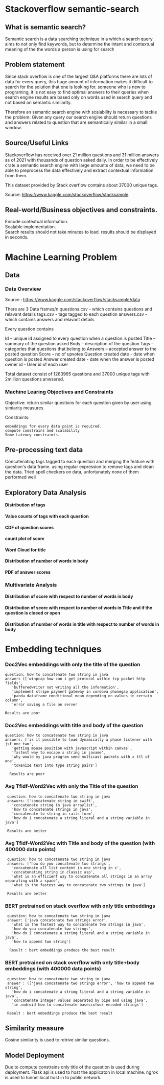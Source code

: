 # Stackoverflow semantic-search

## What is semantic search?
Semantic search is a data searching technique in a which a search query aims to not only find keywords, but to determine the intent and contextual meaning of the the words a person is using for search


## Problem statement

Since stack overflow is one of the largest Q&A platforms there are lots of data for every query, this huge amount of information makes it difficult to search for the solution that one is looking for. someone who is new to programing, it is not easy to find optimal answers to their queries when search engine results are based only on words used in search query and not based on semantic similarity.

Therefore an semantic search engine with scalability is necessary to tackle the problem. Given any query our search engine should return questions and answers related to question that are semantically similar in a small window.


## Source/Useful Links

Stackoverflow has received over 21 million questions and 31 million answers as of 2021 with thousands of question asked daily. In order to be effectively crate a semantic search engine with large amounts of data, we need to be able to preprocess the data effectively and extract contextual information from them.

This dataset provided by Stack overflow contains about 37000 unique tags.

Source: https://www.kaggle.com/stackoverflow/stacksample


## Real-world/Business objectives and constraints.

   Encode contextual information.  
   Scalable implementation.  
   Search results should not take minutes to load. results should be displayed in seconds.
    
    

# Machine Learning Problem
##  Data
### Data Overview

  Source : https://www.kaggle.com/stackoverflow/stacksample/data
  
  There are 3 Data frames/n
  questions.csv - which contains questions and relavant details
  tags.csv - tags tagged to each question
  answers.csv - which contains answers and relavant details
  
Every question contains 

  Id – unique id assigned to every question when a question is posted
  Title – summary of the question asked
  Body - description of the question
  Tags – categories that questions that belong to
  Answers – accepted answer to the posted question
  Score – no of upvotes
  Question created date - date when question is posted
  Answer created date - date when the answer is posted
  owner id - User id of each user


Total dataset consist of 1263995 questions and 37000 unique tags with 2million questions anwsered.


###  Machine Learing Objectives and Constraints

Objective: return similar questions for each question given by user using simiarity measures.

Constraints:

    embeddings for every data point is required.
    compute constrains and scalability
    Some Latency constraints.

## Pre-processing text data

Concatenating tags tagged to each question and merging the feature with question's data frame.
using regular expression to remove tags and clean the data.
Tried spell checkers on data, unfortunately none of them performed well

## Exploratory Data Analysis

####  Distribution of tags
####  Value counts of tags with each question
####  CDF of question scores
####  count plot of score
####  Word Cloud for title
#### Distribution of number of words in body
####  PDF of answer scores

### Multivariate Analysis

#### Distribution of score with respect to number of words in body
#### Distribution of score with respect to number of words in Title and if the question is cloeed or open
#### Distribution of number of words in title with respect to number of words in body



# Embedding techniques
### Doc2Vec embeddings with only the title of the question
    question: how to concatenate two string in java
    answers (['winpcap how can i get protocol within tcp packet http fields',
       'bufferedwriter not writing all the information',
       'implement stripe payment gateway in cordova phonegap application',
       'panda dataframe conditional mean depending on values in certain column',
       'error saving a file on server
       
    Results are poor
### Doc2Vec embeddings with title and body of the question
    question: how to concatenate two string in java
    answers: ['is it possible to load dynamically a phase listener with jsf one two',
       'getting mouse position with javascript within canvas',
       'fastest way to escape a string in javame',
       'why would my java program send multicast packets with a ttl of one',
       'tokenize text into type string pairs']
       
      Results are poor
       
 ### Avg Tfidf-Word2Vec with only the Title of the question 
     question: how to concatenate two string in java
     answers: ['concatenate string in swift',
       'concatenate string in java arraylist',
       'how to concatenate strings in java',
       'concatenate to string in rails form',
       'how do i concatenate a string literal and a string variable in java']
      
     Results are better
 
 ### Avg Tfidf-Word2Vec with Title and body of the question (with 400000 data points)
     question: how to concatenate two string in java
     answers: ['how do you concatenate two strings',
       'concatenate all list content in one string in c',
       'concatenating string in classic asp',
       'what is an efficient way to concatenate all strings in an array separating with a space',
       'what is the fastest way to concatenate two strings in java']
       
     Results are better
     
 ### BERT pretrained on stack overflow with only title embeddings
     question: how to concatenate two string in java
     answer: ['java concatenate two strings error',
       'what is the fastest way to concatenate two strings in java',
       'how do you concatenate two strings',
       'how do i concatenate a string literal and a string variable in java',
       'how to append two string']
       
      Result : bert embeddings produce the best result
 
 ### BERT pretrained on stack overflow with only title+body embeddings (with 400000 data points)
     question: how to concatenate two string in java
     answer : (['java concatenate two strings error', 'how to append two string',
       'how do i concatenate a string literal and a string variable in java',
       'concatenate integer values separated by pipe and using java',
       'in android how to concatenate basesixfour encoded strings']
       
     Result : bert embeddings produce the best result
     
     

## Similarity measure
   Cosine similarity is used to retrive similar questions.
    

## Model Deployment
   Due to compute constrains only title of the question is used during deployment.
   Flask api is used to host the applicaton in local machine. 
   ngrok is used to tunnel local host in to public network.
